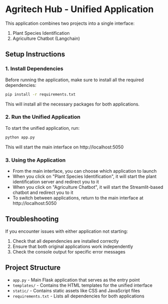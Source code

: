 # Agritech Hub - Unified Application

This application combines two projects into a single interface:
1. Plant Species Identification
2. Agriculture Chatbot (Langchain)

## Setup Instructions

### 1. Install Dependencies

Before running the application, make sure to install all the required dependencies:

```bash
pip install -r requirements.txt
```

This will install all the necessary packages for both applications.

### 2. Run the Unified Application

To start the unified application, run:

```bash
python app.py
```

This will start the main interface on http://localhost:5050

### 3. Using the Application

- From the main interface, you can choose which application to launch
- When you click on "Plant Species Identification", it will start the plant identification server and redirect you to it
- When you click on "Agriculture Chatbot", it will start the Streamlit-based chatbot and redirect you to it
- To switch between applications, return to the main interface at http://localhost:5050

## Troubleshooting

If you encounter issues with either application not starting:

1. Check that all dependencies are installed correctly
2. Ensure that both original applications work independently
3. Check the console output for specific error messages

## Project Structure

- `app.py` - Main Flask application that serves as the entry point
- `templates/` - Contains the HTML templates for the unified interface
- `static/` - Contains static assets like CSS and JavaScript files
- `requirements.txt` - Lists all dependencies for both applications
